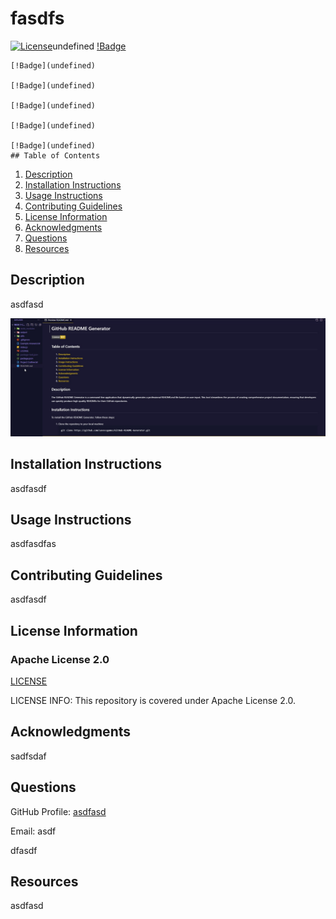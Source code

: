 
# fasdfs

[![License](https://img.shields.io/badge/License-Apache_2.0-blue.svg)](https://opensource.org/licenses/Apache-2.0)undefined
    [!Badge](undefined)
    
    [!Badge](undefined)
    
    [!Badge](undefined)
    
    [!Badge](undefined)
    
    [!Badge](undefined)
    
    [!Badge](undefined)
    ## Table of Contents

1. [Description](#description)
2. [Installation Instructions](#installation-instructions)
3. [Usage Instructions](#usage-instructions)
4. [Contributing Guidelines](#contributing-guidelines)
5. [License Information](#license-information)
6. [Acknowledgments](#acknowledgments)
7. [Questions](#questions)
8. [Resources](#resources)

## Description

asdfasd

![Readme Generator Screenshot](./assets/images/readme_generator_screenshot.png)

## Installation Instructions

asdfasdf

## Usage Instructions

asdfasdfas

## Contributing Guidelines

asdfasdf

## License Information

### Apache License 2.0

[LICENSE](./LICENSE)
 
LICENSE INFO: This repository is covered under Apache License 2.0.

## Acknowledgments

sadfsdaf

## Questions

GitHub Profile: [asdfasd](https://github.com/asdfasd)

Email: asdf

dfasdf

## Resources

asdfasd